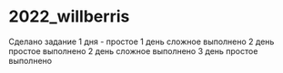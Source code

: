 # 2022_willberris
Сделано задание 1 дня - простое
1 день сложное выполнено
2 день простое выполнено
2 день сложное выполнено
3 день простое выполнено